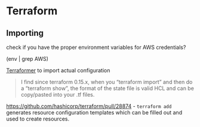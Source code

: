 # Terraform

## Importing 

check if you have the proper environment variables for AWS credentials?

   (env | grep AWS)
   
[Terraformer](https://github.com/GoogleCloudPlatform/terraformer) to import actual configuration


> I find since terraform 0.15.x, when you “terraform import” and then do a “terraform show”, 
> the format of the state file is valid HCL and can be copy/pasted into your .tf files.

https://github.com/hashicorp/terraform/pull/28874 - `terraform add` generates resource configuration templates which can be filled out and used to create resources.
